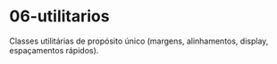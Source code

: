 # 06-utilitarios
Classes utilitárias de propósito único (margens, alinhamentos, display, espaçamentos rápidos).
